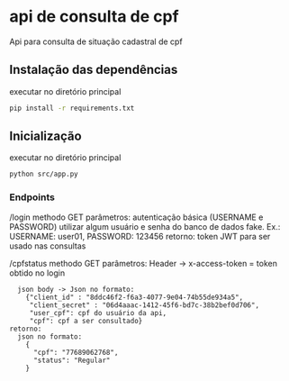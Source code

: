# api de consulta de cpf

  Api para consulta de situação cadastral de cpf

## Instalação das dependências

  executar no diretório principal

  ```bash
  pip install -r requirements.txt
  ```

## Inicialização

  executar no diretório principal

  ```bash
  python src/app.py
  ```
### Endpoints

  /login
    methodo GET
    parâmetros: 
      autenticação básica (USERNAME e PASSWORD)
      utilizar algum usuário e senha do banco de dados fake. Ex.: USERNAME: user01, PASSWORD: 123456
    retorno: token JWT para ser usado nas consultas

  /cpfstatus
    methodo GET
    parâmetros:
      Header -> x-access-token = token obtido no login

      json body -> Json no formato:
        {"client_id" : "8ddc46f2-f6a3-4077-9e04-74b55de934a5",
         "client_secret" : "06d4aaac-1412-45f6-bd7c-38b2bef0d706",
         "user_cpf": cpf do usuário da api,
         "cpf": cpf a ser consultado}
    retorno:
      json no formato:
        {
          "cpf": "77689062768",
          "status": "Regular"
        }
